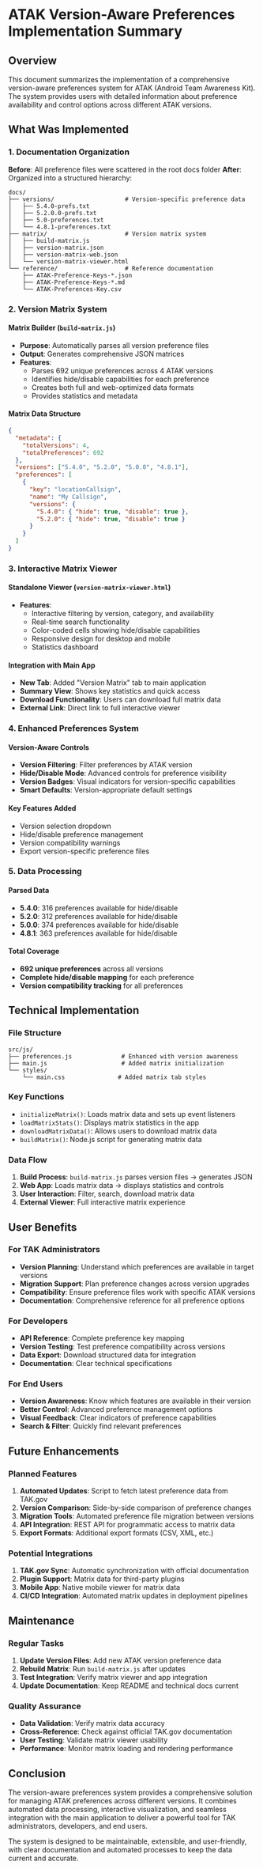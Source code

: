 # ATAK Version-Aware Preferences Implementation Summary

## Overview

This document summarizes the implementation of a comprehensive version-aware preferences system for ATAK (Android Team Awareness Kit). The system provides users with detailed information about preference availability and control options across different ATAK versions.

## What Was Implemented

### 1. Documentation Organization

**Before**: All preference files were scattered in the root docs folder
**After**: Organized into a structured hierarchy:

```
docs/
├── versions/                    # Version-specific preference data
│   ├── 5.4.0-prefs.txt
│   ├── 5.2.0.0-prefs.txt
│   ├── 5.0-preferences.txt
│   └── 4.8.1-preferences.txt
├── matrix/                      # Version matrix system
│   ├── build-matrix.js
│   ├── version-matrix.json
│   ├── version-matrix-web.json
│   └── version-matrix-viewer.html
└── reference/                   # Reference documentation
    ├── ATAK-Preference-Keys-*.json
    ├── ATAK-Preference-Keys-*.md
    └── ATAK-Preferences-Key.csv
```

### 2. Version Matrix System

#### Matrix Builder (`build-matrix.js`)
- **Purpose**: Automatically parses all version preference files
- **Output**: Generates comprehensive JSON matrices
- **Features**:
  - Parses 692 unique preferences across 4 ATAK versions
  - Identifies hide/disable capabilities for each preference
  - Creates both full and web-optimized data formats
  - Provides statistics and metadata

#### Matrix Data Structure
```json
{
  "metadata": {
    "totalVersions": 4,
    "totalPreferences": 692
  },
  "versions": ["5.4.0", "5.2.0", "5.0.0", "4.8.1"],
  "preferences": [
    {
      "key": "locationCallsign",
      "name": "My Callsign",
      "versions": {
        "5.4.0": { "hide": true, "disable": true },
        "5.2.0": { "hide": true, "disable": true }
      }
    }
  ]
}
```

### 3. Interactive Matrix Viewer

#### Standalone Viewer (`version-matrix-viewer.html`)
- **Features**:
  - Interactive filtering by version, category, and availability
  - Real-time search functionality
  - Color-coded cells showing hide/disable capabilities
  - Responsive design for desktop and mobile
  - Statistics dashboard

#### Integration with Main App
- **New Tab**: Added "Version Matrix" tab to main application
- **Summary View**: Shows key statistics and quick access
- **Download Functionality**: Users can download full matrix data
- **External Link**: Direct link to full interactive viewer

### 4. Enhanced Preferences System

#### Version-Aware Controls
- **Version Filtering**: Filter preferences by ATAK version
- **Hide/Disable Mode**: Advanced controls for preference visibility
- **Version Badges**: Visual indicators for version-specific capabilities
- **Smart Defaults**: Version-appropriate default settings

#### Key Features Added
- Version selection dropdown
- Hide/disable preference management
- Version compatibility warnings
- Export version-specific preference files

### 5. Data Processing

#### Parsed Data
- **5.4.0**: 316 preferences available for hide/disable
- **5.2.0**: 312 preferences available for hide/disable  
- **5.0.0**: 374 preferences available for hide/disable
- **4.8.1**: 363 preferences available for hide/disable

#### Total Coverage
- **692 unique preferences** across all versions
- **Complete hide/disable mapping** for each preference
- **Version compatibility tracking** for all preferences

## Technical Implementation

### File Structure
```
src/js/
├── preferences.js              # Enhanced with version awareness
├── main.js                     # Added matrix initialization
└── styles/
    └── main.css               # Added matrix tab styles
```

### Key Functions
- `initializeMatrix()`: Loads matrix data and sets up event listeners
- `loadMatrixStats()`: Displays matrix statistics in the app
- `downloadMatrixData()`: Allows users to download matrix data
- `buildMatrix()`: Node.js script for generating matrix data

### Data Flow
1. **Build Process**: `build-matrix.js` parses version files → generates JSON
2. **Web App**: Loads matrix data → displays statistics and controls
3. **User Interaction**: Filter, search, download matrix data
4. **External Viewer**: Full interactive matrix experience

## User Benefits

### For TAK Administrators
- **Version Planning**: Understand which preferences are available in target versions
- **Migration Support**: Plan preference changes across version upgrades
- **Compatibility**: Ensure preference files work with specific ATAK versions
- **Documentation**: Comprehensive reference for all preference options

### For Developers
- **API Reference**: Complete preference key mapping
- **Version Testing**: Test preference compatibility across versions
- **Data Export**: Download structured data for integration
- **Documentation**: Clear technical specifications

### For End Users
- **Version Awareness**: Know which features are available in their version
- **Better Control**: Advanced preference management options
- **Visual Feedback**: Clear indicators of preference capabilities
- **Search & Filter**: Quickly find relevant preferences

## Future Enhancements

### Planned Features
1. **Automated Updates**: Script to fetch latest preference data from TAK.gov
2. **Version Comparison**: Side-by-side comparison of preference changes
3. **Migration Tools**: Automated preference file migration between versions
4. **API Integration**: REST API for programmatic access to matrix data
5. **Export Formats**: Additional export formats (CSV, XML, etc.)

### Potential Integrations
1. **TAK.gov Sync**: Automatic synchronization with official documentation
2. **Plugin Support**: Matrix data for third-party plugins
3. **Mobile App**: Native mobile viewer for matrix data
4. **CI/CD Integration**: Automated matrix updates in deployment pipelines

## Maintenance

### Regular Tasks
1. **Update Version Files**: Add new ATAK version preference data
2. **Rebuild Matrix**: Run `build-matrix.js` after updates
3. **Test Integration**: Verify matrix viewer and app integration
4. **Update Documentation**: Keep README and technical docs current

### Quality Assurance
- **Data Validation**: Verify matrix data accuracy
- **Cross-Reference**: Check against official TAK.gov documentation
- **User Testing**: Validate matrix viewer usability
- **Performance**: Monitor matrix loading and rendering performance

## Conclusion

The version-aware preferences system provides a comprehensive solution for managing ATAK preferences across different versions. It combines automated data processing, interactive visualization, and seamless integration with the main application to deliver a powerful tool for TAK administrators, developers, and end users.

The system is designed to be maintainable, extensible, and user-friendly, with clear documentation and automated processes to keep the data current and accurate. 